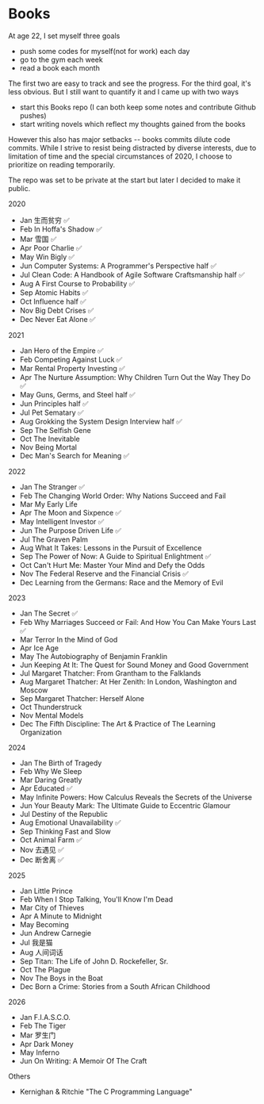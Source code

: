 # Books
At age 22, I set myself three goals 
- push some codes for myself(not for work) each day
- go to the gym each week
- read a book each month

The first two are easy to track and see the progress. For the third goal, it's less obvious. But I still want to quantify it and I came up with two ways 
- start this Books repo (I can both keep some notes and contribute Github pushes)
- start writing novels which reflect my thoughts gained from the books 

However this also has major setbacks -- books commits dilute code commits. While I strive to resist being distracted by diverse interests, due to limitation of time and the special circumstances of 2020, I choose to prioritize on reading temporarily. 

The repo was set to be private at the start but later I decided to make it public.

2020
- Jan 生而贫穷 :white_check_mark:
- Feb In Hoffa's Shadow :white_check_mark:
- Mar 雪国 :white_check_mark:
- Apr Poor Charlie :white_check_mark:
- May Win Bigly :white_check_mark:
- Jun Computer Systems: A Programmer's Perspective half :white_check_mark:
- Jul Clean Code: A Handbook of Agile Software Craftsmanship half :white_check_mark:
- Aug A First Course to Probability :white_check_mark:
- Sep Atomic Habits :white_check_mark:
- Oct Influence half :white_check_mark:
- Nov Big Debt Crises :white_check_mark:
- Dec Never Eat Alone :white_check_mark:

2021 
- Jan Hero of the Empire :white_check_mark:
- Feb Competing Against Luck :white_check_mark:
- Mar Rental Property Investing :white_check_mark:
- Apr The Nurture Assumption: Why Children Turn Out the Way They Do :white_check_mark:
- May Guns, Germs, and Steel half :white_check_mark:
- Jun Principles half :white_check_mark:
- Jul Pet Sematary :white_check_mark:
- Aug Grokking the System Design Interview half :white_check_mark:
- Sep The Selfish Gene
- Oct The Inevitable
- Nov Being Mortal
- Dec Man's Search for Meaning :white_check_mark:

2022
- Jan The Stranger :white_check_mark:
- Feb The Changing World Order: Why Nations Succeed and Fail
- Mar My Early Life
- Apr The Moon and Sixpence :white_check_mark:
- May Intelligent Investor :white_check_mark:
- Jun The Purpose Driven Life :white_check_mark:
- Jul The Graven Palm
- Aug What It Takes: Lessons in the Pursuit of Excellence
- Sep The Power of Now: A Guide to Spiritual Enlightment :white_check_mark:
- Oct Can't Hurt Me: Master Your Mind and Defy the Odds
- Nov The Federal Reserve and the Financial Crisis :white_check_mark:
- Dec Learning from the Germans: Race and the Memory of Evil

2023
- Jan The Secret :white_check_mark:
- Feb Why Marriages Succeed or Fail: And How You Can Make Yours Last :white_check_mark:
- Mar Terror In the Mind of God
- Apr Ice Age 
- May The Autobiography of Benjamin Franklin 
- Jun Keeping At It: The Quest for Sound Money and Good Government
- Jul Margaret Thatcher: From Grantham to the Falklands
- Aug Margaret Thatcher: At Her Zenith: In London, Washington and Moscow 
- Sep Margaret Thatcher: Herself Alone
- Oct Thunderstruck
- Nov Mental Models
- Dec The Fifth Discipline: The Art & Practice of The Learning Organization

2024
- Jan The Birth of Tragedy
- Feb Why We Sleep 
- Mar Daring Greatly 
- Apr Educated :white_check_mark:
- May Infinite Powers: How Calculus Reveals the Secrets of the Universe
- Jun Your Beauty Mark: The Ultimate Guide to Eccentric Glamour
- Jul Destiny of the Republic
- Aug Emotional Unavailability :white_check_mark:
- Sep Thinking Fast and Slow
- Oct Animal Farm :white_check_mark:
- Nov 去遇见 :white_check_mark:
- Dec 断舍离 :white_check_mark:

2025
- Jan Little Prince
- Feb When I Stop Talking, You'll Know I'm Dead
- Mar City of Thieves
- Apr A Minute to Midnight
- May Becoming
- Jun Andrew Carnegie
- Jul 我是猫
- Aug 人间词话
- Sep Titan: The Life of John D. Rockefeller, Sr.
- Oct The Plague
- Nov The Boys in the Boat
- Dec Born a Crime: Stories from a South African Childhood

2026
- Jan F.I.A.S.C.O.
- Feb The Tiger
- Mar 罗生门
- Apr Dark Money
- May Inferno
- Jun On Writing: A Memoir Of The Craft

Others
- Kernighan & Ritchie "The C Programming Language"
